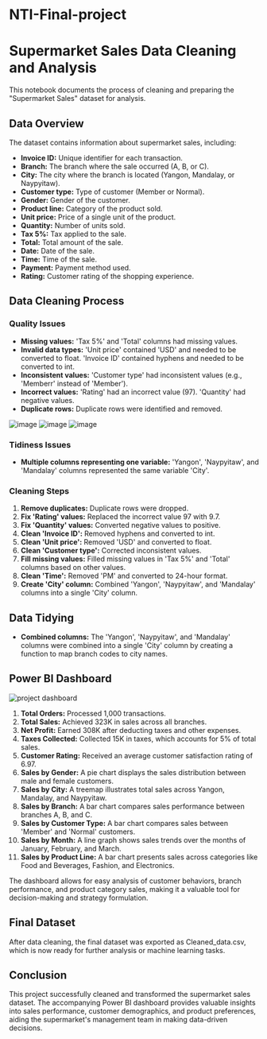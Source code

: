 # NTI-Final-project

# Supermarket Sales Data Cleaning and Analysis

This notebook documents the process of cleaning and preparing the "Supermarket Sales" dataset for analysis.

## Data Overview

The dataset contains information about supermarket sales, including:

* **Invoice ID:** Unique identifier for each transaction.
* **Branch:**  The branch where the sale occurred (A, B, or C).
* **City:** The city where the branch is located (Yangon, Mandalay, or Naypyitaw).
* **Customer type:** Type of customer (Member or Normal).
* **Gender:** Gender of the customer.
* **Product line:** Category of the product sold.
* **Unit price:** Price of a single unit of the product.
* **Quantity:** Number of units sold.
* **Tax 5%:** Tax applied to the sale.
* **Total:** Total amount of the sale.
* **Date:** Date of the sale.
* **Time:** Time of the sale.
* **Payment:** Payment method used.
* **Rating:** Customer rating of the shopping experience.

## Data Cleaning Process

### Quality Issues

* **Missing values:**  'Tax 5%' and 'Total' columns had missing values.
* **Invalid data types:** 'Unit price' contained 'USD' and needed to be converted to float. 'Invoice ID' contained hyphens and needed to be converted to int.
* **Inconsistent values:** 'Customer type' had inconsistent values (e.g., 'Memberr' instead of 'Member').
* **Incorrect values:** 'Rating' had an incorrect value (97). 'Quantity' had negative values.
* **Duplicate rows:**  Duplicate rows were identified and removed.

![image](https://github.com/user-attachments/assets/bd7c43eb-f1e7-45cc-b0a9-16d22f20e989) 
![image](https://github.com/user-attachments/assets/b0d48600-1d80-43c5-bdcf-07bd9e654b2e)
![image](https://github.com/user-attachments/assets/4b11459e-bfeb-499c-8090-c19e52040be0)


### Tidiness Issues

* **Multiple columns representing one variable:**  'Yangon', 'Naypyitaw', and 'Mandalay' columns represented the same variable 'City'.

### Cleaning Steps

1. **Remove duplicates:** Duplicate rows were dropped.
2. **Fix 'Rating' values:**  Replaced the incorrect value 97 with 9.7.
3. **Fix 'Quantity' values:**  Converted negative values to positive.
4. **Clean 'Invoice ID':** Removed hyphens and converted to int.
5. **Clean 'Unit price':** Removed 'USD' and converted to float.
6. **Clean 'Customer type':** Corrected inconsistent values.
7. **Fill missing values:**  Filled missing values in 'Tax 5%' and 'Total' columns based on other values.
8. **Clean 'Time':** Removed 'PM' and converted to 24-hour format.
9. **Create 'City' column:**  Combined 'Yangon', 'Naypyitaw', and 'Mandalay' columns into a single 'City' column.

## Data Tidying

* **Combined columns:**  The 'Yangon', 'Naypyitaw', and 'Mandalay' columns were combined into a single 'City' column by creating a function to map branch codes to city names.


## Power BI Dashboard

![project  dashboard](https://github.com/user-attachments/assets/7165bc3c-d368-4b7e-a78b-a9b2d9421bc2)

1. **Total Orders:** Processed 1,000 transactions.
2. **Total Sales:** Achieved 323K in sales across all branches.
3. **Net Profit:** Earned 308K after deducting taxes and other expenses.
4. **Taxes Collected:** Collected 15K in taxes, which accounts for 5% of total sales.
5. **Customer Rating:** Received an average customer satisfaction rating of 6.97.
6. **Sales by Gender:** A pie chart displays the sales distribution between male and female customers.
7. **Sales by City:** A treemap illustrates total sales across Yangon, Mandalay, and Naypyitaw.
8. **Sales by Branch:** A bar chart compares sales performance between branches A, B, and C.
9. **Sales by Customer Type:** A bar chart compares sales between 'Member' and 'Normal' customers.
10. **Sales by Month:** A line graph shows sales trends over the months of January, February, and March.
11. **Sales by Product Line:** A bar chart presents sales across categories like Food and Beverages, Fashion, and Electronics.

The dashboard allows for easy analysis of customer behaviors, branch performance, and product category sales, making it a valuable tool for decision-making and strategy formulation.

## Final Dataset
After data cleaning, the final dataset was exported as Cleaned_data.csv, which is now ready for further analysis or machine learning tasks.

## Conclusion
This project successfully cleaned and transformed the supermarket sales dataset. The accompanying Power BI dashboard provides valuable insights into sales performance, customer demographics, and product preferences, aiding the supermarket's management team in making data-driven decisions.
